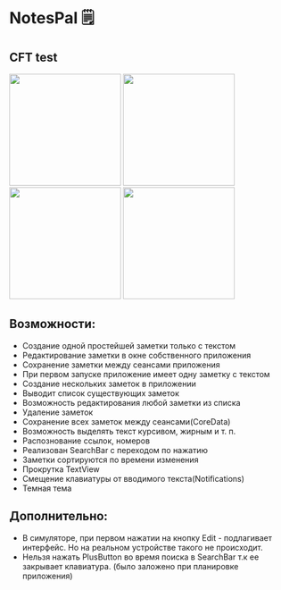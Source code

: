 # NotesPal 🗒️
## CFT test

<img src="https://user-images.githubusercontent.com/79677367/220838240-8da59bbc-539c-4fa2-ad26-0fe98619596b.png" width="200">   <img src="https://user-images.githubusercontent.com/79677367/220840397-ad127ceb-40f9-40e2-8498-efb4d919325a.png" width="200">   <img src="https://user-images.githubusercontent.com/79677367/220840405-867438ab-5547-46c2-9e36-97a5b1586158.png" width="200">   <img src="https://user-images.githubusercontent.com/79677367/220841165-2d47f934-b7e4-47d3-8c69-a8778c3dfc95.png" width="200">

## Возможности:
* Создание одной простейшей заметки только с текстом
* Редактирование заметки в окне собственного приложения
* Сохранение заметки между сеансами приложения
* При первом запуске приложение имеет одну заметку с текстом
* Создание нескольких заметок в приложении
* Выводит список существующих заметок
* Возможность редактирования любой заметки из списка
* Удаление заметок
* Сохранение всех заметок между сеансами(CoreData)
* Возможность выделять текст курсивом, жирным и т. п.
* Распознование ссылок, номеров
* Реализован SearchBar c переходом по нажатию
* Заметки сортируются по времени изменения
* Прокрутка TextView
* Смещение клавиатуры от вводимого текста(Notifications)
* Темная тема

## Дополнительно:
* В симуляторе, при первом нажатии на кнопку Edit - подлагивает интерфейс. Но на реальном устройстве такого не происходит.
* Нельзя нажать PlusButton во время поиска в SearchBar т.к ее закрывает клавиатура. (было заложено при планировке приложения)
